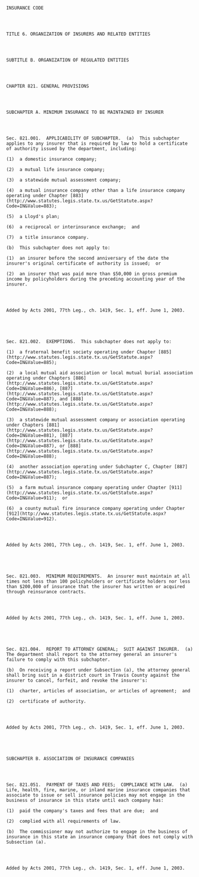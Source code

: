 ﻿
    
    
    	
    					
    
    
    INSURANCE CODE
    
      
    
    
    TITLE 6. ORGANIZATION OF INSURERS AND RELATED ENTITIES
    
      
    
    
    SUBTITLE B. ORGANIZATION OF REGULATED ENTITIES
    
      
    
    
    CHAPTER 821. GENERAL PROVISIONS
    
      
    
    
    SUBCHAPTER A. MINIMUM INSURANCE TO BE MAINTAINED BY INSURER
    
      
    
    
    Sec. 821.001.  APPLICABILITY OF SUBCHAPTER.  (a)  This subchapter applies to any insurer that is required by law to hold a certificate of authority issued by the department, including:
    
    (1)  a domestic insurance company;
    
    (2)  a mutual life insurance company;
    
    (3)  a statewide mutual assessment company;
    
    (4)  a mutual insurance company other than a life insurance company operating under Chapter [883](http://www.statutes.legis.state.tx.us/GetStatute.aspx?Code=IN&Value=883);
    
    (5)  a Lloyd's plan;
    
    (6)  a reciprocal or interinsurance exchange;  and
    
    (7)  a title insurance company.
    
    (b)  This subchapter does not apply to:
    
    (1)  an insurer before the second anniversary of the date the insurer's original certificate of authority is issued;  or
    
    (2)  an insurer that was paid more than $50,000 in gross premium income by policyholders during the preceding accounting year of the insurer.
    
    
    
    
    Added by Acts 2001, 77th Leg., ch. 1419, Sec. 1, eff. June 1, 2003.
    
    
    
    
    
    Sec. 821.002.  EXEMPTIONS.  This subchapter does not apply to:
    
    (1)  a fraternal benefit society operating under Chapter [885](http://www.statutes.legis.state.tx.us/GetStatute.aspx?Code=IN&Value=885);
    
    (2)  a local mutual aid association or local mutual burial association operating under Chapters [886](http://www.statutes.legis.state.tx.us/GetStatute.aspx?Code=IN&Value=886), [887](http://www.statutes.legis.state.tx.us/GetStatute.aspx?Code=IN&Value=887), and [888](http://www.statutes.legis.state.tx.us/GetStatute.aspx?Code=IN&Value=888);
    
    (3)  a statewide mutual assessment company or association operating under Chapters [881](http://www.statutes.legis.state.tx.us/GetStatute.aspx?Code=IN&Value=881), [887](http://www.statutes.legis.state.tx.us/GetStatute.aspx?Code=IN&Value=887), or [888](http://www.statutes.legis.state.tx.us/GetStatute.aspx?Code=IN&Value=888);
    
    (4)  another association operating under Subchapter C, Chapter [887](http://www.statutes.legis.state.tx.us/GetStatute.aspx?Code=IN&Value=887);
    
    (5)  a farm mutual insurance company operating under Chapter [911](http://www.statutes.legis.state.tx.us/GetStatute.aspx?Code=IN&Value=911);  or
    
    (6)  a county mutual fire insurance company operating under Chapter [912](http://www.statutes.legis.state.tx.us/GetStatute.aspx?Code=IN&Value=912).
    
    
    
    
    Added by Acts 2001, 77th Leg., ch. 1419, Sec. 1, eff. June 1, 2003.
    
    
    
    
    
    Sec. 821.003.  MINIMUM REQUIREMENTS.  An insurer must maintain at all times not less than 100 policyholders or certificate holders nor less than $200,000 of insurance that the insurer has written or acquired through reinsurance contracts.
    
    
    
    
    Added by Acts 2001, 77th Leg., ch. 1419, Sec. 1, eff. June 1, 2003.
    
    
    
    
    
    Sec. 821.004.  REPORT TO ATTORNEY GENERAL;  SUIT AGAINST INSURER.  (a)  The department shall report to the attorney general an insurer's failure to comply with this subchapter.
    
    (b)  On receiving a report under Subsection (a), the attorney general shall bring suit in a district court in Travis County against the insurer to cancel, forfeit, and revoke the insurer's:
    
    (1)  charter, articles of association, or articles of agreement;  and
    
    (2)  certificate of authority.
    
    
    
    
    Added by Acts 2001, 77th Leg., ch. 1419, Sec. 1, eff. June 1, 2003.
    
    
    
    
    
    SUBCHAPTER B. ASSOCIATION OF INSURANCE COMPANIES
    
      
    
    
    Sec. 821.051.  PAYMENT OF TAXES AND FEES;  COMPLIANCE WITH LAW.  (a)  Life, health, fire, marine, or inland marine insurance companies that associate to issue or sell insurance policies may not engage in the business of insurance in this state until each company has:
    
    (1)  paid the company's taxes and fees that are due;  and
    
    (2)  complied with all requirements of law.
    
    (b)  The commissioner may not authorize to engage in the business of insurance in this state an insurance company that does not comply with Subsection (a).
    
    
    
    
    Added by Acts 2001, 77th Leg., ch. 1419, Sec. 1, eff. June 1, 2003.
    
    
    
    
    				
